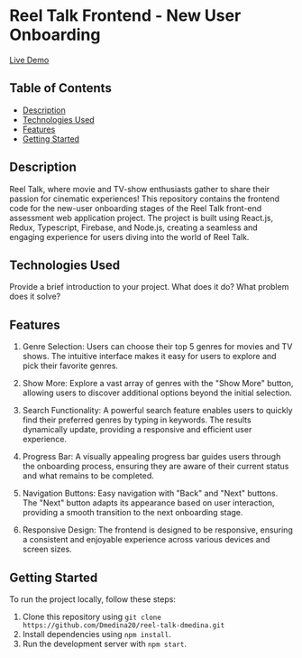 # Reel Talk Frontend - New User Onboarding

[Live Demo](reel-talk-dmedina20.netlify.app)

## Table of Contents

- [Description](#description)
- [Technologies Used](#technologies-used)
- [Features](#features)
- [Getting Started](#getting-started)

## Description

Reel Talk, where movie and TV-show enthusiasts gather to share their passion for cinematic experiences! This repository contains the frontend code for the new-user onboarding stages of the Reel Talk front-end assessment web application project. The project is built using React.js, Redux, Typescript, Firebase, and Node.js, creating a seamless and engaging experience for users diving into the world of Reel Talk.

## Technologies Used

Provide a brief introduction to your project. What does it do? What problem does it solve?

## Features

1. Genre Selection:
   Users can choose their top 5 genres for movies and TV shows. The intuitive interface makes it easy for users to explore and pick their favorite genres.

2. Show More:
   Explore a vast array of genres with the "Show More" button, allowing users to discover additional options beyond the initial selection.

3. Search Functionality:
   A powerful search feature enables users to quickly find their preferred genres by typing in keywords. The results dynamically update, providing a responsive and efficient user experience.

4. Progress Bar:
   A visually appealing progress bar guides users through the onboarding process, ensuring they are aware of their current status and what remains to be completed.

5. Navigation Buttons:
   Easy navigation with "Back" and "Next" buttons. The "Next" button adapts its appearance based on user interaction, providing a smooth transition to the next onboarding stage.

6. Responsive Design:
   The frontend is designed to be responsive, ensuring a consistent and enjoyable experience across various devices and screen sizes.

## Getting Started

To run the project locally, follow these steps:

1. Clone this repository using `git clone https://github.com/Dmedina20/reel-talk-dmedina.git`
2. Install dependencies using `npm install`.
3. Run the development server with `npm start`.
